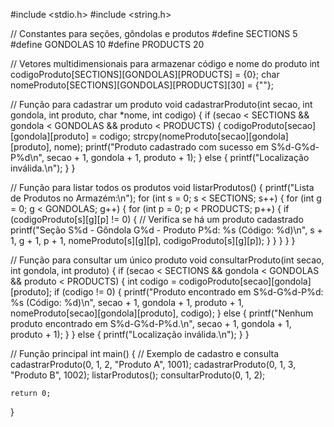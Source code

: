 #include <stdio.h>
#include <string.h>

// Constantes para seções, gôndolas e produtos
#define SECTIONS 5
#define GONDOLAS 10
#define PRODUCTS 20

// Vetores multidimensionais para armazenar código e nome do produto
int codigoProduto[SECTIONS][GONDOLAS][PRODUCTS] = {0};
char nomeProduto[SECTIONS][GONDOLAS][PRODUCTS][30] = {""};

// Função para cadastrar um produto
void cadastrarProduto(int secao, int gondola, int produto, char *nome, int codigo) {
    if (secao < SECTIONS && gondola < GONDOLAS && produto < PRODUCTS) {
        codigoProduto[secao][gondola][produto] = codigo;
        strcpy(nomeProduto[secao][gondola][produto], nome);
        printf("Produto cadastrado com sucesso em S%d-G%d-P%d\n", secao + 1, gondola + 1, produto + 1);
    } else {
        printf("Localização inválida.\n");
    }
}

// Função para listar todos os produtos
void listarProdutos() {
    printf("Lista de Produtos no Armazém:\n");
    for (int s = 0; s < SECTIONS; s++) {
        for (int g = 0; g < GONDOLAS; g++) {
            for (int p = 0; p < PRODUCTS; p++) {
                if (codigoProduto[s][g][p] != 0) { // Verifica se há um produto cadastrado
                    printf("Seção S%d - Gôndola G%d - Produto P%d: %s (Código: %d)\n",
                           s + 1, g + 1, p + 1, nomeProduto[s][g][p], codigoProduto[s][g][p]);
                }
            }
        }
    }
}

// Função para consultar um único produto
void consultarProduto(int secao, int gondola, int produto) {
    if (secao < SECTIONS && gondola < GONDOLAS && produto < PRODUCTS) {
        int codigo = codigoProduto[secao][gondola][produto];
        if (codigo != 0) {
            printf("Produto encontrado em S%d-G%d-P%d: %s (Código: %d)\n",
                   secao + 1, gondola + 1, produto + 1, nomeProduto[secao][gondola][produto], codigo);
        } else {
            printf("Nenhum produto encontrado em S%d-G%d-P%d.\n", secao + 1, gondola + 1, produto + 1);
        }
    } else {
        printf("Localização inválida.\n");
    }
}

// Função principal
int main() {
    // Exemplo de cadastro e consulta
    cadastrarProduto(0, 1, 2, "Produto A", 1001);
    cadastrarProduto(0, 1, 3, "Produto B", 1002);
    listarProdutos();
    consultarProduto(0, 1, 2);

    return 0;
}
